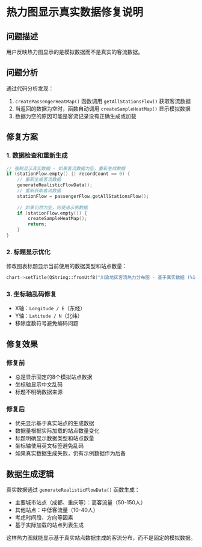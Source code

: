 # 热力图显示真实数据修复说明

## 问题描述
用户反映热力图显示的是模拟数据而不是真实的客流数据。

## 问题分析
通过代码分析发现：
1. `createPassengerHeatMap()` 函数调用 `getAllStationsFlow()` 获取客流数据
2. 当返回的数据为空时，函数自动调用 `createSampleHeatMap()` 显示模拟数据
3. 数据为空的原因可能是客流记录没有正确生成或加载

## 修复方案

### 1. 数据检查和重新生成
```cpp
// 强制显示真实数据 - 如果客流数据为空，重新生成数据
if (stationFlow.empty() || recordCount == 0) {
    // 重新生成客流数据
    generateRealisticFlowData();
    // 重新获取客流数据
    stationFlow = passengerFlow.getAllStationsFlow();
    
    // 如果仍然为空，则使用示例数据
    if (stationFlow.empty()) {
        createSampleHeatMap();
        return;
    }
}
```

### 2. 标题显示优化
修改图表标题显示当前使用的数据类型和站点数量：
```cpp
chart->setTitle(QString::fromUtf8("川渝地区客流热力分布图 - 基于真实数据 (%1个站点)").arg(stationFlow.size()));
```

### 3. 坐标轴乱码修复
- X轴：`Longitude / E`（东经）
- Y轴：`Latitude / N`（北纬）
- 移除度数符号避免编码问题

## 修复效果

### 修复前
- 总是显示固定的8个模拟站点数据
- 坐标轴显示中文乱码
- 标题不明确数据来源

### 修复后
- 优先显示基于真实站点的生成数据
- 数据量根据实际加载的站点数量变化
- 标题明确显示数据类型和站点数量
- 坐标轴使用英文标签避免乱码
- 如果真实数据生成失败，仍有示例数据作为后备

## 数据生成逻辑
真实数据通过 `generateRealisticFlowData()` 函数生成：
- 主要城市站点（成都、重庆等）：高客流量（50-150人）
- 其他站点：中低客流量（10-40人）
- 考虑时间段、方向等因素
- 基于实际加载的站点列表生成

这样热力图就能显示基于真实站点数据生成的客流分布，而不是固定的模拟数据。 